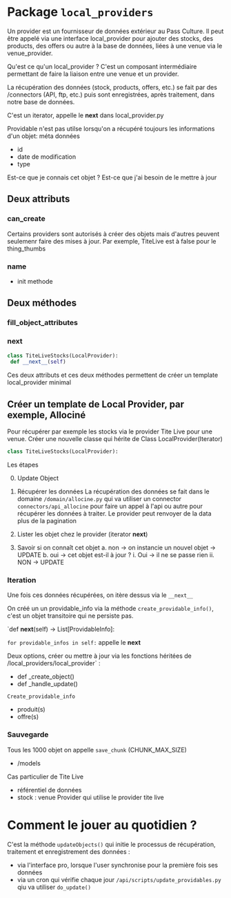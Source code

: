 # Package `local_providers`

Un provider est un fournisseur de données extérieur au Pass Culture.
Il peut être appelé via une interface local_provider pour ajouter des stocks, des products, des offers ou autre à la base de données, liées à une venue via le venue_provider.

Qu'est ce qu'un local_provider ?
C'est un composant intermédiaire permettant de faire la liaison entre une venue et un provider.

La récupération des données (stock, products, offers, etc.) se fait par des /connectors (API, ftp, etc.) puis sont enregistrées, après traitement, dans notre base de données.

C'est un iterator, appelle le __next__ dans local_provider.py


Providable n'est pas utilse lorsqu'on a récupéré toujours les informations d'un objet:
méta données
- id
- date de modification
- type

Est-ce que je connais cet objet ? Est-ce que j'ai besoin de le mettre à jour

## Deux attributs

###  can_create
Certains providers sont autorisés à créer des objets mais d'autres peuvent seulemenr faire des mises à jour.
Par exemple, TiteLive est à false pour le thing_thumbs

### name

+ init methode

## Deux méthodes
### fill_object_attributes


### __next__

 ```python
 class TiteLiveStocks(LocalProvider):
  def __next__(self)
 ```


Ces deux attributs et ces deux méthodes permettent de créer un template local_provider minimal


## Créer un template de Local Provider, par exemple, Allociné

Pour récupérer par exemple les stocks via le provider Tite Live pour une venue.
Créer une nouvelle classe qui hérite de Class LocalProvider(Iterator)

 ```python
 class TiteLiveStocks(LocalProvider):
 ```

Les étapes

0. Update Object

1. Récupérer les données
    La récupération des données se fait dans le domaine `/domain/allocine.py` qui va utiliser un connector `connectors/api_allocine` pour faire un appel à l'api ou autre pour récupérer les données à traiter.
    Le provider peut renvoyer de la data plus de la pagination

2. Lister les objet chez le provider (iterator __next__)

3. Savoir si on connaît cet objet
    a. non -> on instancie un nouvel objet -> UPDATE
    b. oui -> cet objet est-il à jour ?
        i. Oui -> il ne se passe rien
        ii. NON -> UPDATE

### Iteration

Une fois ces données récupérées, on itère dessus via le `__next__`

On créé un un providable_info via la méthode `create_providable_info()`, c'est un objet transitoire qui ne persiste pas.

`def __next__(self) -> List[ProvidableInfo]:


 `for providable_infos in self:`
 appelle le __next__

 Deux options, créer ou mettre à jour via les fonctions héritées de /local_providers/local_provider`
 :
 - def _create_object()
 - def _handle_update()


 `Create_providable_info`
 - produit(s)
 - offre(s)

### Sauvegarde

Tous les 1000 objet on appelle `save_chunk` (CHUNK_MAX_SIZE)

 - /models

 Cas particulier de Tite Live
 - référentiel de données
 - stock : venue Provider qui utilise le provider tite live

# Comment le jouer au quotidien ?

C'est la méthode `updateObjects()` qui initie le processus de récupération, traitement et enregistrement des données :
- via l'interface pro, lorsque l'user synchronise pour la première fois ses données
- via un cron qui vérifie chaque jour `/api/scripts/update_providables.py` qiu va utiliser `do_update()`



